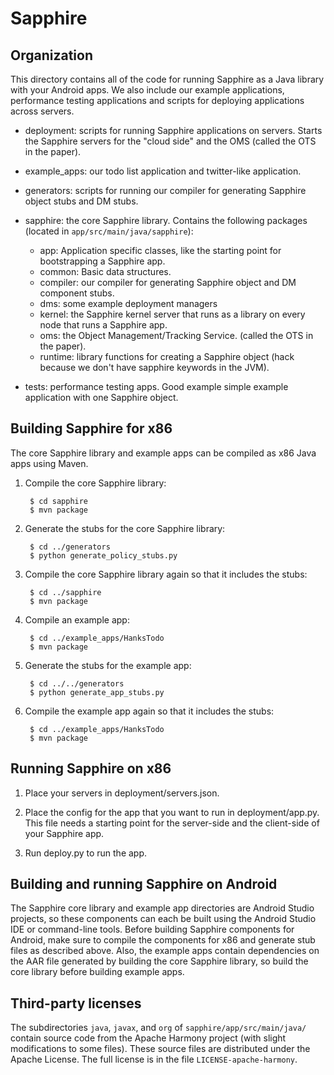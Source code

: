 Sapphire
========

## Organization

This directory contains all of the code for running Sapphire as a Java
library with your Android apps. We also include our example
applications, performance testing applications and scripts for
deploying applications across servers. 

- deployment: scripts for running Sapphire applications on
  servers. Starts the Sapphire servers for the "cloud side" and the
  OMS (called the OTS in the paper).
  
- example\_apps: our todo list application and twitter-like
  application.

- generators: scripts for running our compiler for generating Sapphire
  object stubs and DM stubs.

- sapphire: the core Sapphire library. Contains the following packages
  (located in `app/src/main/java/sapphire`):
  - app: Application specific classes, like the starting point for bootstrapping a Sapphire app.
  - common: Basic data structures.
  - compiler: our compiler for generating Sapphire object and DM component stubs.
  - dms: some example deployment managers
  - kernel: the Sapphire kernel server that runs as a library on every node that runs a Sapphire app.
  - oms: the Object Management/Tracking Service. (called the OTS in the paper).
  - runtime: library functions for creating a Sapphire object (hack because we don't have sapphire keywords in the JVM).

- tests: performance testing apps. Good example simple example
  application with one Sapphire object.

## Building Sapphire for x86

The core Sapphire library and example apps can be compiled as x86 Java apps
using Maven.

1. Compile the core Sapphire library:

        $ cd sapphire
        $ mvn package

2. Generate the stubs for the core Sapphire library:

        $ cd ../generators
        $ python generate_policy_stubs.py

3. Compile the core Sapphire library again so that it includes the stubs:

        $ cd ../sapphire
        $ mvn package

4. Compile an example app:

        $ cd ../example_apps/HanksTodo
        $ mvn package

5. Generate the stubs for the example app:

        $ cd ../../generators
        $ python generate_app_stubs.py

6. Compile the example app again so that it includes the stubs:

        $ cd ../example_apps/HanksTodo
        $ mvn package

## Running Sapphire on x86

1. Place your servers in deployment/servers.json.

2. Place the config for the app that you want to run in
deployment/app.py. This file needs a starting point for the
server-side and the client-side of your Sapphire app.

3. Run deploy.py to run the app.

## Building and running Sapphire on Android

The Sapphire core library and example app directories are Android Studio
projects, so these components can each be built using the Android Studio IDE
or command-line tools. Before building Sapphire components for Android, make
sure to compile the components for x86 and generate stub files as described
above. Also, the example apps contain dependencies on the AAR file generated
by building the core Sapphire library, so build the core library before
building example apps.

## Third-party licenses

The subdirectories `java`, `javax`, and `org` of `sapphire/app/src/main/java/`
contain source code from the Apache Harmony project (with slight modifications
to some files). These source files are distributed under the Apache License.
The full license is in the file `LICENSE-apache-harmony`.
